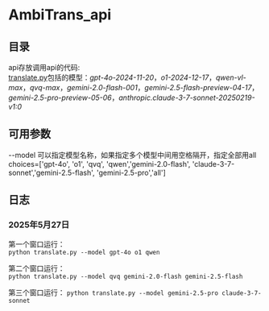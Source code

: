 # AmbiTrans_api  

## 目录  
api存放调用api的代码:  
[translate.py](https://github.com/magfox26/AmbiTrans_api/blob/main/api/translate.py)包括的模型：*gpt-4o-2024-11-20*，*o1-2024-12-17*，*qwen-vl-max*，*qvq-max*，*gemini-2.0-flash-001*，*gemini-2.5-flash-preview-04-17*，*gemini-2.5-pro-preview-05-06*，*anthropic.claude-3-7-sonnet-20250219-v1:0*  

## 可用参数   
--model 可以指定模型名称，如果指定多个模型中间用空格隔开，指定全部用all  
choices=['gpt-4o', 'o1', 'qvq', 'qwen','gemini-2.0-flash', 'claude-3-7-sonnet','gemini-2.5-flash', 'gemini-2.5-pro','all']  

## 日志   
### 2025年5月27日   
第一个窗口运行：  
`python translate.py --model gpt-4o o1 qwen`

第二个窗口运行：  
`python translate.py --model qvq gemini-2.0-flash gemini-2.5-flash`

第三个窗口运行：
`python translate.py --model gemini-2.5-pro claude-3-7-sonnet`
